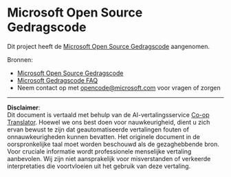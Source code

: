 <!--
CO_OP_TRANSLATOR_METADATA:
{
  "original_hash": "c06b12caf3c901eb3156e3dd5b0aea56",
  "translation_date": "2025-08-27T20:23:36+00:00",
  "source_file": "CODE_OF_CONDUCT.md",
  "language_code": "nl"
}
-->
# Microsoft Open Source Gedragscode

Dit project heeft de [Microsoft Open Source Gedragscode](https://opensource.microsoft.com/codeofconduct/) aangenomen.

Bronnen:

- [Microsoft Open Source Gedragscode](https://opensource.microsoft.com/codeofconduct/)
- [Microsoft Gedragscode FAQ](https://opensource.microsoft.com/codeofconduct/faq/)
- Neem contact op met [opencode@microsoft.com](mailto:opencode@microsoft.com) voor vragen of zorgen

---

**Disclaimer**:  
Dit document is vertaald met behulp van de AI-vertalingsservice [Co-op Translator](https://github.com/Azure/co-op-translator). Hoewel we ons best doen voor nauwkeurigheid, dient u zich ervan bewust te zijn dat geautomatiseerde vertalingen fouten of onnauwkeurigheden kunnen bevatten. Het originele document in de oorspronkelijke taal moet worden beschouwd als de gezaghebbende bron. Voor cruciale informatie wordt professionele menselijke vertaling aanbevolen. Wij zijn niet aansprakelijk voor misverstanden of verkeerde interpretaties die voortvloeien uit het gebruik van deze vertaling.